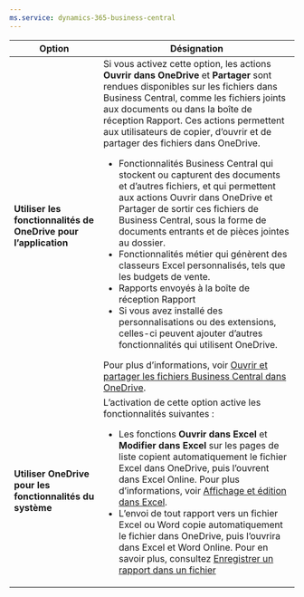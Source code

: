 ```yaml
---
ms.service: dynamics-365-business-central
---
```

|Option|Désignation|
|------|----------|
|**Utiliser les fonctionnalités de OneDrive pour l’application**|Si vous activez cette option, les actions **Ouvrir dans OneDrive** et **Partager** sont rendues disponibles sur les fichiers dans Business Central, comme les fichiers joints aux documents ou dans la boîte de réception Rapport. Ces actions permettent aux utilisateurs de copier, d’ouvrir et de partager des fichiers dans OneDrive. <ul><li>Fonctionnalités Business Central qui stockent ou capturent des documents et d’autres fichiers, et qui permettent aux actions Ouvrir dans OneDrive et Partager de sortir ces fichiers de Business Central, sous la forme de documents entrants et de pièces jointes au dossier.</li><li>Fonctionnalités métier qui génèrent des classeurs Excel personnalisés, tels que les budgets de vente.</li><li>Rapports envoyés à la boîte de réception Rapport</li><li>Si vous avez installé des personnalisations ou des extensions, celles-ci peuvent ajouter d’autres fonctionnalités qui utilisent OneDrive.</li></ul>Pour plus d’informations, voir [Ouvrir et partager les fichiers Business Central dans OneDrive](../across-share-onedrive.md).
|**Utiliser OneDrive pour les fonctionnalités du système**|L’activation de cette option active les fonctionnalités suivantes :<ul><li> Les fonctions **Ouvrir dans Excel** et **Modifier dans Excel** sur les pages de liste copient automatiquement le fichier Excel dans OneDrive, puis l’ouvrent dans Excel Online. Pour plus d’informations, voir [Affichage et édition dans Excel](../across-work-with-excel.md).</li><li> L’envoi de tout rapport vers un fichier Excel ou Word copie automatiquement le fichier dans OneDrive, puis l’ouvrira dans Excel et Word Online. Pour en savoir plus, consultez [Enregistrer un rapport dans un fichier](../ui-work-report.md#saving-a-report-to-a-file)|